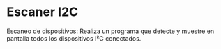 # Escaner I2C
Escaneo de dispositivos: Realiza un programa que detecte y muestre en pantalla todos los dispositivos I²C conectados.